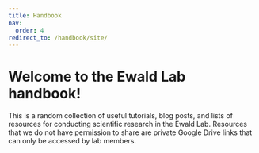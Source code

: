 ```yaml
---
title: Handbook
nav:
  order: 4
redirect_to: /handbook/site/
---
```


# Welcome to the Ewald Lab handbook!

This is a random collection of useful tutorials, blog posts, and lists of resources for conducting scientific research in the Ewald Lab. Resources that we do not have permission to share are private Google Drive links that can only be accessed by lab members. 